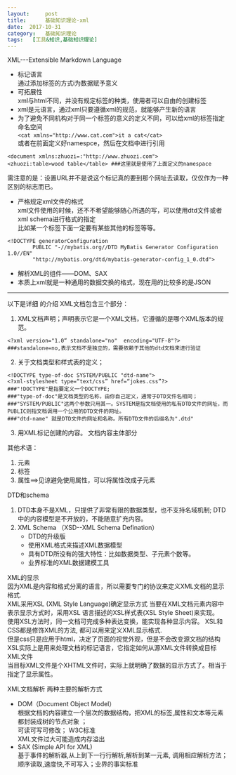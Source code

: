 ```yaml
---
layout:     post
title:      基础知识理论-xml
date:  2017-10-31
category:   基础知识理论
tags:   [工具&知识,基础知识理论]
---
```

XML---Extensible Markdown Language
- 标记语言   
通过添加标签的方式i为数据赋予意义
- 可拓展性  
xml与html不同，并没有规定标签的种类，使用者可以自由的创建标签
- xml是元语言，通过xml只要遵循xml的规范，就能够产生新的语言  
- 为了避免不同机构对于同一个标签的意义的定义不同，可以给xml的标签指定命名空间  
`<cat xmlns="http://www.cat.com">it a cat</cat>`  
或者在前面定义好namespce，然后在文档中进行引用  
```
<document xmlns:zhuozi=:"http://www.zhuozi.com">
<zhuozi:table>wood table</table> ###这里就是使用了上面定义的namespace
```
需注意的是：设置URL并不是说这个标记真的要到那个网址去读取，仅仅作为一种区别的标志而已。 
- 严格规定xml文件的格式  
xml文件使用的时候，还不不希望能够随心所遇的写，可以使用dtd文件或者xml schema进行格式的指定  
比如某一个标签下面一定要有某些其他的标签等等。  
```
<!DOCTYPE generatorConfiguration
        PUBLIC "-//mybatis.org//DTD MyBatis Generator Configuration 1.0//EN"
        "http://mybatis.org/dtd/mybatis-generator-config_1_0.dtd">
```
- 解析XML的组件——DOM、SAX
- 本质上xml就是一种通用的数据交换的格式，现在用的比较多的是JSON  
  
    
----
以下是详细 的介绍
XML文档包含三个部分：  
1. XML文档声明；声明表示它是一个XML文档，它遵循的是哪个XML版本的规范。  
```
<?xml version="1.0“ standalone="no"  encoding="UTF-8"?> 
###standalone=no,表示文档不是独立的，需要依赖于其他的dtd文档来进行验证  
```
2. 关于文档类型和样式表的定义；
```
<!DOCTYPE type-of-doc SYSTEM/PUBLIC "dtd-name"> 
<?xml-stylesheet type=“text/css” href=“jokes.css”?>
###"!DOCTYPE"是指要定义一个DOCTYPE;
###"type-of-doc"是文档类型的名称，由你自己定义，通常于DTD文件名相同；
###"SYSTEM/PUBLIC"这两个参数只用其一。SYSTEM是指文档使用的私有DTD文件的网址，而PUBLIC则指文档调用一个公用的DTD文件的网址。
###"dtd-name" 就是DTD文件的网址和名称。所有DTD文件的后缀名为".dtd" 
```
3. 用XML标记创建的内容。 文档内容主体部分 

其他术语：  
1. 元素 
2. 标签
3. 属性==>见谅避免使用属性，可以将属性改成子元素    
  
 DTD和schema  
1. DTD本身不是XML，只提供了非常有限的数据类型，也不支持名域机制; DTD中的内容模型是不开放的，不能随意扩充内容。 
2. XML Schema （XSD--XML Schema Defination）
    - DTD的升级版
    - 使用XML格式来描述XML数据模型
    - 具有DTD所没有的强大特性：比如数据类型、子元素个数等。
    - 业界标准的XML数据建模工具  

XML的显示  
因为XML是内容和格式分离的语言，所以需要专门的协议来定义XML文档的显示格式.  
XML采用XSL (XML Style Language)确定显示方式
当要在XML文档元素内容中表示显示方式时，采用XSL 语言描述的XSL样式表(XSL Style Sheet)来实现。  
使用XSL方法时，同一文档可完成多种表达变换，能实现各种显示内容。
XSL和CSS都是修饰XML的方法, 都可以用来定义XML显示格式.  
但是css只是应用于html，决定了页面的视觉外观，但是不会改变源文档的结构  
XSL实际上是用来处理文档的标记语言，它指定如何从源XML文件转换成目标XML文件  
当目标XML文件是个XHTML文件时，实际上就明确了数据的显示方式了。相当于指定了显示属性。  
  
    
      
XML文档解析
两种主要的解析方式
- DOM（Document Object Model）  
	根据文档的内容建立一个层次的数据结构，把XML的标签,属性和文本等元素都封装成树的节点对象  ；  
	可读可写可修改； W3C标准  
	XML文件过大可能造成内存溢出
- SAX (Simple API for XML)  
	基于事件的解析器,从上到下一行行解析,解析到某一元素, 调用相应解析方法；  
	顺序读取,速度快,不可写入；业界的事实标准  











